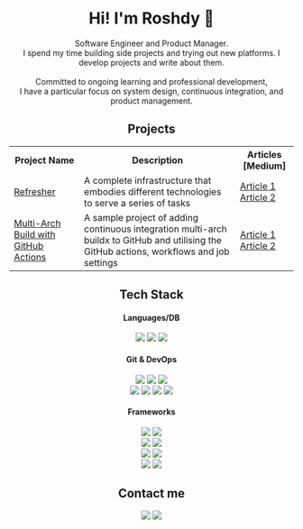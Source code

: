 <h1 align="center"> Hi! I'm Roshdy 👋</h1>
<p align="center">
    Software Engineer and Product Manager.
    <br>
    I spend my time building side projects and trying out new platforms.
    I develop projects and write about them.
    <br>
    <br>
    Committed to ongoing learning and professional development, <br>
    I have a particular focus on system design, continuous integration, and product management.
</p>

<h2 align="center"> Projects </h2>
<div align="center">
    <table align="center">
        <tr>
            <th>Project Name</th>
            <th>Description</th>
            <th>Articles [Medium]</th>
        </tr>
        <tr>
            <td>
                <a href="https://github.com/ibrahimroshdy/refresher">
                    Refresher
                </a>
            </td>
            <td>A complete infrastructure that embodies different technologies to serve a series of tasks</td>
            <td>
                <a href="https://medium.com/dev-genius/refresher-project-a-glimpse-of-system-design-and-architecture-aaef28510dd4">
                    Article 1
                </a>
                <a href="https://medium.com/dev-genius/refresher-project-part-2-explaining-how-to-build-a-simple-infrastructure-with-django-celery-ddf7a797c791">
                    Article 2
                </a>
            </td>
        </tr>
        <tr>
            <td>
                <a href="https://github.com/ibrahimroshdy/continuous_integration">
                    Multi-Arch Build with GitHub Actions
                </a>
            </td>
            <td>A sample project of adding continuous integration multi-arch buildx to GitHub and utilising the GitHub actions, workflows and job settings
            </td>
            <td>
                <a href="https://blog.devgenius.io/continuous-integration-github-1130217cc2e9">
                    Article 1
                </a>
                <a href="https://blog.devgenius.io/how-to-build-your-docker-images-using-multi-arch-to-support-arm64-m1-macbook-6ebc42a47cd7">
                    Article 2
                </a>
            </td>
        </tr>
    </table>
</div>

<h2 align="center"> Tech Stack </h2>
<div>
    <h4 align="center">Languages/DB</h4>
    <p align="center">
        <img src="https://img.shields.io/badge/python-3670A0?style=for-the-badge&logo=python&logoColor=ffdd54"/>
        <img src="https://img.shields.io/badge/javascript-%23323330.svg?style=for-the-badge&logo=javascript&logoColor=%23F7DF1E"/>
        <!-- <img src="https://img.shields.io/badge/c++-%2300599C.svg?style=for-the-badge&logo=c%2B%2B&logoColor=white"/> -->
        <img src="https://img.shields.io/badge/postgres-%23316192.svg?style=for-the-badge&logo=postgresql&logoColor=white"/>
    </p>
    <h4 align="center">Git & DevOps</h4>
    <p align="center">
        <img src="https://img.shields.io/badge/git-%23F05033.svg?style=for-the-badge&logo=git&logoColor=white"/>
        <img src="https://img.shields.io/badge/github-%23121011.svg?style=for-the-badge&logo=github&logoColor=white"/>
        <img src="https://img.shields.io/badge/gitlab-%23181717.svg?style=for-the-badge&logo=gitlab&logoColor=orange"/>
        <br>
        <img src="https://img.shields.io/badge/docker-%230db7ed.svg?style=for-the-badge&logo=docker&logoColor=white"/>
        <img src="https://img.shields.io/badge/circle%20ci-%23161616.svg?style=for-the-badge&logo=circleci&logoColor=white"/>
        <img src="https://img.shields.io/badge/heroku-%23430098.svg?style=for-the-badge&logo=heroku&logoColor=white"/>
        <img src="https://img.shields.io/badge/codecov-%23ff0077.svg?style=for-the-badge&logo=codecov&logoColor=white"/>
        <br>
    </p>
    <h4 align="center">Frameworks</h4>
    <p align="center">
        <img src="https://img.shields.io/badge/django-%23092E20.svg?style=for-the-badge&logo=django&logoColor=white"/>
        <img src="https://img.shields.io/badge/DJANGO-REST-ff1709?style=for-the-badge&logo=django&logoColor=white&color=ff1709&labelColor=gray"/>
        <!-- <img src="https://img.shields.io/badge/react-%2320232a.svg?style=for-the-badge&logo=react&logoColor=%2361DAFB"/> -->
        <br>
        <img src="https://img.shields.io/badge/-ElasticSearch-005571?style=for-the-badge&logo=elasticsearch"/>
        <img src="https://img.shields.io/badge/Apache%20Kafka-000?style=for-the-badge&logo=apachekafka"/>
        <br>
        <img src="https://img.shields.io/badge/redis-%23DD0031.svg?style=for-the-badge&logo=redis&logoColor=white"/>
        <img src="https://img.shields.io/badge/Prometheus-E6522C?style=for-the-badge&logo=Prometheus&logoColor=white"/>
        <br>
        <img src="https://img.shields.io/badge/grafana-%23F46800.svg?style=for-the-badge&logo=grafana&logoColor=white"/>
        <img src="https://img.shields.io/badge/jira-%230A0FFF.svg?style=for-the-badge&logo=jira&logoColor=white"/>
        <br>
    </p>
</div>


<h2 align="center"> Contact me </h2>
<p align="center">
    <a href="https://medium.com/@ibrahimroshdy"><img
            src="https://img.shields.io/badge/Medium-12100E?style=for-the-badge&logo=medium&logoColor=white"/></a>
    <a href="https://www.linkedin.com/in/ibrahim-roshdy/"><img
            src="https://img.shields.io/badge/-Ibrahim_Roshdy-0A66C2?style=for-the-badge&logo=LinkedIn&logoColor=white"/></a>
</p>
